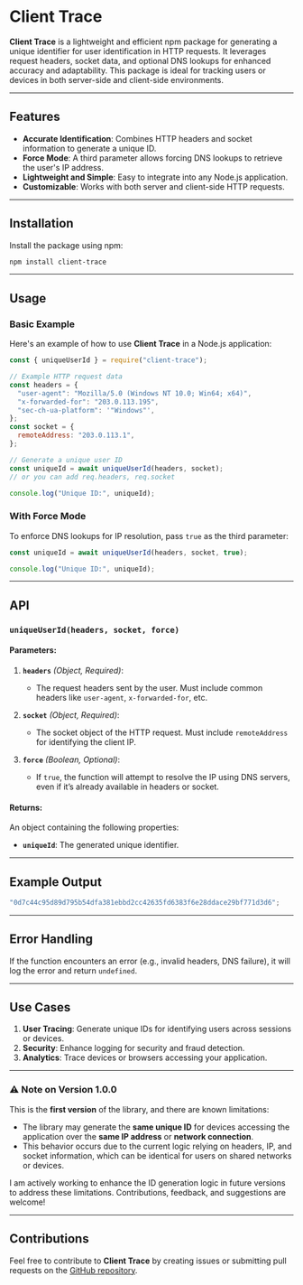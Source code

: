 # Client Trace

**Client Trace** is a lightweight and efficient npm package for generating a unique identifier for user identification in HTTP requests. It leverages request headers, socket data, and optional DNS lookups for enhanced accuracy and adaptability. This package is ideal for tracking users or devices in both server-side and client-side environments.

---

## Features

- **Accurate Identification**: Combines HTTP headers and socket information to generate a unique ID.
- **Force Mode**: A third parameter allows forcing DNS lookups to retrieve the user's IP address.
- **Lightweight and Simple**: Easy to integrate into any Node.js application.
- **Customizable**: Works with both server and client-side HTTP requests.

---

## Installation

Install the package using npm:

```bash
npm install client-trace
```

---

## Usage

### Basic Example

Here's an example of how to use **Client Trace** in a Node.js application:

```javascript
const { uniqueUserId } = require("client-trace");

// Example HTTP request data
const headers = {
  "user-agent": "Mozilla/5.0 (Windows NT 10.0; Win64; x64)",
  "x-forwarded-for": "203.0.113.195",
  "sec-ch-ua-platform": '"Windows"',
};
const socket = {
  remoteAddress: "203.0.113.1",
};

// Generate a unique user ID
const uniqueId = await uniqueUserId(headers, socket);
// or you can add req.headers, req.socket

console.log("Unique ID:", uniqueId);
```

### With Force Mode

To enforce DNS lookups for IP resolution, pass `true` as the third parameter:

```javascript
const uniqueId = await uniqueUserId(headers, socket, true);

console.log("Unique ID:", uniqueId);
```

---

## API

### `uniqueUserId(headers, socket, force)`

#### Parameters:

1. **`headers`** _(Object, Required)_:

   - The request headers sent by the user. Must include common headers like `user-agent`, `x-forwarded-for`, etc.

2. **`socket`** _(Object, Required)_:

   - The socket object of the HTTP request. Must include `remoteAddress` for identifying the client IP.

3. **`force`** _(Boolean, Optional)_:
   - If `true`, the function will attempt to resolve the IP using DNS servers, even if it’s already available in headers or socket.

#### Returns:

An object containing the following properties:

- **`uniqueId`**: The generated unique identifier.

---

## Example Output

```javascript
"0d7c44c95d89d795b54dfa381ebbd2cc42635fd6383f6e28ddace29bf771d3d6";
```

---

## Error Handling

If the function encounters an error (e.g., invalid headers, DNS failure), it will log the error and return `undefined`.

---

## Use Cases

1. **User Tracing**: Generate unique IDs for identifying users across sessions or devices.
2. **Security**: Enhance logging for security and fraud detection.
3. **Analytics**: Trace devices or browsers accessing your application.

---

### ⚠️ **Note on Version 1.0.0**

This is the **first version** of the library, and there are known limitations:

- The library may generate the **same unique ID** for devices accessing the application over the **same IP address** or **network connection**.
- This behavior occurs due to the current logic relying on headers, IP, and socket information, which can be identical for users on shared networks or devices.

I am actively working to enhance the ID generation logic in future versions to address these limitations. Contributions, feedback, and suggestions are welcome!

---

## Contributions

Feel free to contribute to **Client Trace** by creating issues or submitting pull requests on the [GitHub repository](https://github.com/deepsingh245/client-trace).

